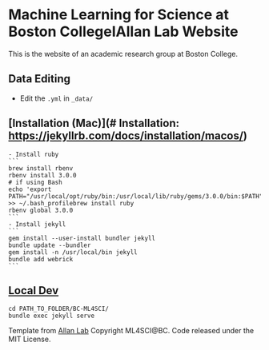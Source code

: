 # Machine Learning for Science at Boston CollegeIAllan Lab Website

This is the website of an academic research group at Boston College.


## Data Editing
- Edit the `.yml` in `_data/`

## [Installation (Mac)](# Installation:  https://jekyllrb.com/docs/installation/macos/)
	- Install ruby
    ```
	brew install rbenv
	rbenv install 3.0.0
    # if using Bash
	echo 'export PATH="/usr/local/opt/ruby/bin:/usr/local/lib/ruby/gems/3.0.0/bin:$PATH"' >> ~/.bash_profilebrew install ruby
    rbenv global 3.0.0
    ```
	- Install jekyll
    ```
    gem install --user-install bundler jekyll
	bundle update --bundler
	gem install -n /usr/local/bin jekyll
	bundle add webrick
    ```

## [Local Dev](https://docs.github.com/en/pages/setting-up-a-github-pages-site-with-jekyll/testing-your-github-pages-site-locally-with-jekyll)
```
cd PATH_TO_FOLDER/BC-ML4SCI/
bundle exec jekyll serve
```


Template from [Allan Lab](https://github.com/mpa139/allanlab)
Copyright ML4SCI@BC. Code released under the MIT License.
